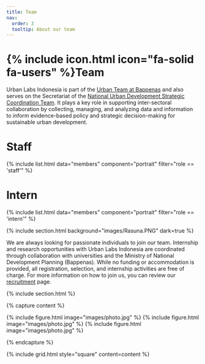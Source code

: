 ```yaml
---
title: Team
nav:
  order: 3
  tooltip: About our team
---
```


# {% include icon.html icon="fa-solid fa-users" %}Team

Urban Labs Indonesia is part of the [Urban Team at Bappenas](https://peraturan.bpk.go.id/Details/316731/permen-ppnkepala-bappenas-no-2-tahun-2025) and also serves on the Secretariat of the [National Urban Development Strategic Coordination Team](https://jdih.bappenas.go.id/peraturan/detailperaturan/2610/keputusan-menteri-ppn-kepala-bappenas-nomor-kep-67-m-ppn-hk-06--tahun-2021#:~:text=KEPUTUSAN%20MENTERI%20PPN/KEPALA%20BAPPENAS,Koordinasi%20Strategis%20Pembangunan%20Perkotaan%20Nasional). It plays a key role in supporting inter-sectoral collaboration by collecting, managing, and analyzing data and information to inform evidence-based policy and strategic decision-making for sustainable urban development.

# Staff
{% include list.html data="members" component="portrait" filter="role == 'staff'" %}

# Intern
{% include list.html data="members" component="portrait" filter="role == 'intern'" %}

{% include section.html background="images/Rasuna.PNG" dark=true %}

We are always looking for passionate individuals to join our team. Internship and research opportunities with Urban Labs Indonesia are coordinated through collaboration with universities and the Ministry of National Development Planning (Bappenas). While no funding or accommodation is provided, all registration, selection, and internship activities are free of charge. 
For more information on how to join us, you can review our [recruitment](/apply/) page. 

{% include section.html %}

{% capture content %}

{% include figure.html image="images/photo.jpg" %}
{% include figure.html image="images/photo.jpg" %}
{% include figure.html image="images/photo.jpg" %}

{% endcapture %}

{% include grid.html style="square" content=content %}
